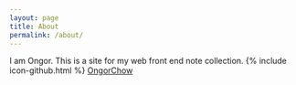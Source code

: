 ```yaml
---
layout: page
title: About
permalink: /about/
---
```


I am Ongor. This is a site for my web front end note collection.
{% include icon-github.html %} [OngorChow](https://github.com/OngorChow)
